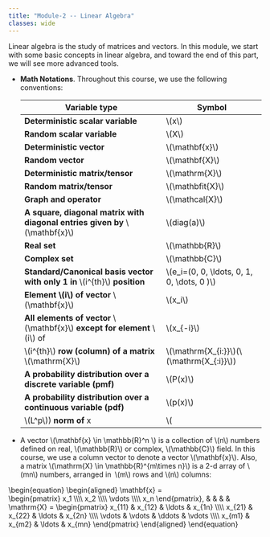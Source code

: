 ```yaml
---
title: "Module-2 -- Linear Algebra"
classes: wide
---
```


Linear algebra is the study of matrices and vectors. In this module, we start with some basic concepts in linear algebra, and toward the end of this part, we will see more advanced tools. 

* **Math Notations**. Throughout this course, we use the following conventions:

  |       Variable type       | Symbol             |
   | -------------| ---------------------- |
   | **Deterministic scalar variable**   | \\(x\\) |
   | **Random scalar variable** | \\(X\\)|
   | **Deterministic vector** | \\(\mathbf{x}\\)|
   | **Random vector** | \\(\mathbf{X}\\)|
   | **Deterministic matrix/tensor** | \\(\mathrm{X}\\)|
   | **Random matrix/tensor** | \\(\mathbfit{X}\\)|
   | **Graph and operator** | \\(\mathcal{X}\\)|
   | **A square, diagonal matrix with diagonal entries given by** \\(\mathbf{x}\\) | \\(diag(a)\\) |
   | **Real set** | \\(\mathbb{R}\\)|
   | **Complex set** | \\(\mathbb{C}\\)|
   | **Standard/Canonical basis vector with only 1 in** \\(i^{th}\\) **position** | \\(e_i=(0, 0, \ldots, 0, 1, 0, \dots, 0 )\\)|
   | **Element \\(i\\) of vector** \\(\mathbf{x}\\) | \\(x_i\\) |
   | **All elements of vector** \\(\mathbf{x}\\) **except for element** \\(i\\) of  | \\(x_{-i}\\) |
   | \\(i^{th}\\) **row (column) of a matrix** \\(\mathrm{X}\\) | \\(\mathrm{X_{i:}}\\)(\\(\mathrm{X_{:i}}\\)) |
   | **A probability distribution over a discrete variable (pmf)** | \\(P(x)\\) |
   | **A probability distribution over a continuous variable (pdf)** | \\(p(x)\\) |
   | \\(L^p\\)) **norm of** x | \\(||x||_p\\) |

* A vector \\(\mathbf{x} \in \mathbb{R}^n \\) is a collection of \\(n\\) numbers defined on real, \\(\mathbb{R}\\) or complex, \\(\mathbb{C}\\) field. In this course, we use a column vector to denote a vector \\(\mathbf{x}\\). Also, a matrix \\(\mathrm{X} \in \mathbb{R}^{m\times n}\\) is a 2-d array of \\(mn\\) numbers, arranged in \\(m\\) rows and \\(n\\) columns:

\begin{equation}
\begin{aligned}
  \mathbf{x} =  
  \begin{pmatrix}
    x_1 \\\\\\\\
    x_2 \\\\\\\\
    \vdots \\\\\\\\
    x_n
  \end{pmatrix}, & & & &
  \mathrm{X} = 
    \begin{pmatrix}
      x_{11} & x_{12} & \ldots & x_{1n} \\\\\\\\
      x_{21} & x_{22} & \ldots & x_{2n} \\\\\\\\
      \vdots & \vdots & \ddots & \vdots \\\\\\\\
      x_{m1} & x_{m2} & \ldots & x_{mn}
    \end{pmatrix} 
\end{aligned}
\end{equation}
